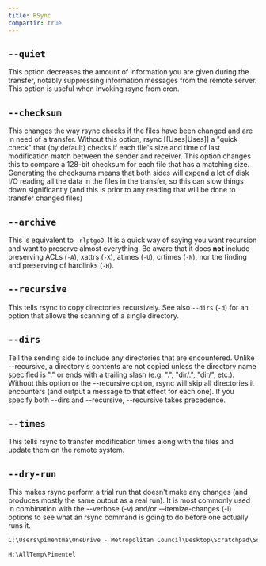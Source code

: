 ```yaml
---
title: RSync
compartir: true
---
```

## `--quiet`

  This option decreases the amount of information you are given during the transfer, notably suppressing information messages from the remote server. This option is useful when invoking rsync from cron.

## `--checksum`

  This changes the way rsync checks if the files have been changed and are in need of a transfer. Without this option, rsync [[Uses|Uses]] a "quick check" that (by default) checks if each file's size and time of last modification match between the sender and receiver. This option changes this to compare a 128-bit checksum for each file that has a matching size. Generating the checksums means that both sides will expend a lot of disk I/O reading all the data in the files in the transfer, so this can slow things down significantly (and this is prior to any reading that will be done to transfer changed files)

## `--archive`

  This is equivalent to `-rlptgoD`. It is a quick way of saying you want recursion and want to preserve almost everything. Be aware that it does **not** include preserving ACLs (`-A`), xattrs (`-X`), atimes (`-U`), crtimes (`-N`), nor the finding and preserving of hardlinks (`-H`).

## `--recursive`

  This tells rsync to copy directories recursively. See also `--dirs` (`-d`) for an option that allows the scanning of a single directory.

## `--dirs`

  Tell the sending side to include any directories that are encountered. Unlike --recursive, a directory's contents are not copied unless the directory name specified is "." or ends with a trailing slash (e.g. ".", "dir/.", "dir/", etc.). Without this option or the --recursive option, rsync will skip all directories it encounters (and output a message to that effect for each one). If you specify both --dirs and --recursive, --recursive takes precedence.

## `--times`

  This tells rsync to transfer modification times along with the files and update them on the remote system.

## `--dry-run`

  This makes rsync perform a trial run that doesn't make any changes (and produces mostly the same output as a real run). It is most commonly used in combination with the --verbose (-v) and/or --itemize-changes (-i) options to see what an rsync command is going to do before one actually runs it.

```powershell
C:\Users\pimentma\OneDrive - Metropolitan Council\Desktop\Scratchpad\Source
```

```powershell
H:\AllTemp\Pimentel
```

